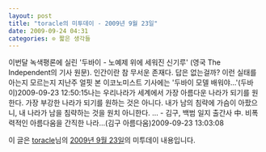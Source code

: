 ```yaml
---
layout: post
title: "toracle의 미투데이 - 2009년 9월 23일"
date: 2009-09-24 04:31
categories: ⊙ 짧은 생각들
---
```


이번달 녹색평론에 실린 '두바이 - 노예제 위에 세워진 신기루' (영국 The Independent의 기사 원문). 인간이란 참 무서운 존재다. 답은 없는걸까? 이런 실태를 아는지 모르는지 지난주 얼핏 본 이코노미스트 기사에는 '두바이 모델 배워야…'(두바이)2009-09-23 12:50:15나는 우리나라가 세계에서 가장 아름다운 나라가 되기를 원한다. 가장 부강한 나라가 되기를 원하는 것은 아니다. 내가 남의 침략에 가슴이 아팠으니, 내 나라가 남을 침략하는 것을 원치 아니한다. … - 김구, 백범 일지 출간사 中. 비폭력적인 아름다움을 간직한 나라…(김구 아름다움)2009-09-23 13:03:08

이 글은 [toracle](http://me2day.net/toracle)님의 [2009년 9월 23일](http://me2day.net/toracle/2009/09/23#12:50:15)의 미투데이 내용입니다.


       
